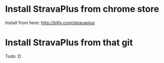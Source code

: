 Install StravaPlus from chrome store
==========
Install from here: http://bitly.com/stravaplus

Install StravaPlus from that git
==========
Todo :D
